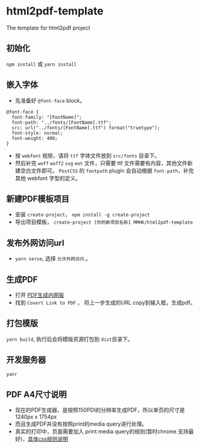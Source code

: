 # html2pdf-template
The template for html2pdf project

## 初始化

`npm install` 或 `yarn install`

## 嵌入字体

- 先准备好 `@font-face` block。
```
@font-face {
  font-family: "[FontName]";
  font-path: "../fonts/[FontName].ttf";
  src: url("../fonts/[FontName].ttf") format("truetype");
  font-style: normal;
  font-weight: 400;
}
```
- 按 `webfont` 规矩，请将 `ttf` 字体文件放到 `src/fonts` 目录下。
- 然后补完 `woff` `woff2` `svg` `eot` 文件，只需要 ttf 文件需要有内容，其他文件新建空白文件即可。
  `PostCSS` 的 `fontpath` plugin 会自动根据 `font-path`，补完其他 webfont 字型的定义。
  
## 新建PDF模板项目

- 安装 `create-project`， `npm install -g create-project`
- 导出项目模板， `create-project [你的新项目名称] MMHK/html2pdf-template`

## 发布外网访问url

- `yarn serve`, 选择 `允许外网访问` 。

## 生成PDF

- 打开 [PDF生成内网版](http://192.168.33.6:4444/sample/)
- 找到 `Covert Link to PDF` ， 将上一步生成的URL copy到输入框，生成pdf。

## 打包模版

`yarn build`, 执行后会将模版资源打包到 `dist`目录下。

## 开发服务器

```bash
yanr 
```

## PDF A4尺寸说明

- 现在的PDF生成器，是按照150PDI的分辨率生成PDF，所以单页的尺寸是 1240px x 1754px
- 而且生成PDF并没有按照print的media query进行处理。
- 真实的打印中，页面需要加入 print media query的规则(暂时chrome 支持最好)，[具体css规则说明](http://www.css88.com/archives/4731)

